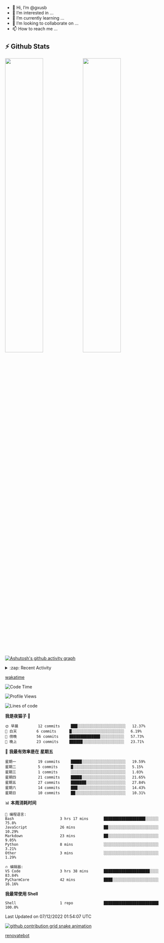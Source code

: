 - 👋 Hi, I’m @gxusb
- 👀 I’m interested in ...
- 🌱 I’m currently learning ...
- 💞️ I’m looking to collaborate on ...
- 📫 How to reach me ...

## ⚡ Github Stats

<p align="left">
  <img width="49.6%" src="https://github-readme-stats.vercel.app/api?username=gxusb&show_icons=true&theme=tokyonight&hide_border=true&locale=cn">
  <img width="49.6%" src="https://github-readme-streak-stats.herokuapp.com?user=gxusb&theme=dark&locale=zh&fire=92DD6B&ring=6FAFDD">
</p>

[![Ashutosh's github activity graph](https://activity-graph.herokuapp.com/graph?username=gxusb&bg_color=606060&color=ffffff&line=d6d6d6&point=74a7fe&area=true&hide_border=true)](https://github.com/ashutosh00710/github-readme-activity-graph)

<!---
<p align="left">
    <img width="49.5%" src="https://github-readme-stats.vercel.app/api?username=gxusb&show_icons=true&count_private=true&title_color=006400&text_color=000080&bg_color=30,00FFFF,40E0D0,00CED1&locale=cn">
  <img width="49.5%" src="https://github-readme-stats.vercel.app/api/top-langs/?username=gxusb&title_color=006400&text_color=000080&layout=compact&bg_color=30,00FFFF,40E0D0,00CED1&locale=cn">
</p>
--->

<details>
<summary>:zap: Recent Activity</summary>
<!--START_SECTION:activity-->

1. ❗️ Opened issue [#457](https://github.com/jaywcjlove/linux-command/issues/457) in [jaywcjlove/linux-command](https://github.com/jaywcjlove/linux-command)
2. 🎉 Merged PR [#2](https://github.com/gxusb/gxusb/pull/2) in [gxusb/gxusb](https://github.com/gxusb/gxusb)
3. 🎉 Merged PR [#3](https://github.com/gxusb/gxusb/pull/3) in [gxusb/gxusb](https://github.com/gxusb/gxusb)
4. 🎉 Merged PR [#1](https://github.com/gxusb/gxusb/pull/1) in [gxusb/gxusb](https://github.com/gxusb/gxusb)
5. 🗣 Commented on [#62](https://github.com/nilaoda/N_m3u8DL-RE/issues/62) in [nilaoda/N_m3u8DL-RE](https://github.com/nilaoda/N_m3u8DL-RE)
6. 🗣 Commented on [#5](https://github.com/v03413/ServerStatus-Client/issues/5) in [v03413/ServerStatus-Client](https://github.com/v03413/ServerStatus-Client)
7. 🗣 Commented on [#5](https://github.com/v03413/ServerStatus-Client/issues/5) in [v03413/ServerStatus-Client](https://github.com/v03413/ServerStatus-Client)
8. ❗️ Opened issue [#5](https://github.com/v03413/ServerStatus-Client/issues/5) in [v03413/ServerStatus-Client](https://github.com/v03413/ServerStatus-Client)
9. ❗️ Opened issue [#2233](https://github.com/alist-org/alist/issues/2233) in [alist-org/alist](https://github.com/alist-org/alist)
10. ❗️ Opened issue [#194](https://github.com/cppla/ServerStatus/issues/194) in [cppla/ServerStatus](https://github.com/cppla/ServerStatus)

<!--END_SECTION:activity-->
</details>


[wakatime](https://wakatime.com/dashboard)
<!--START_SECTION:waka-->
![Code Time](http://img.shields.io/badge/Code%20Time-24%20hrs%2052%20mins-blue)

![Profile Views](http://img.shields.io/badge/%E4%B8%AA%E4%BA%BA%E8%B5%84%E6%96%99%E8%A7%82%E7%9C%8B%E6%AC%A1%E6%95%B0-222-blue)

![Lines of code](https://img.shields.io/badge/%E4%BB%8E%E3%80%8CHello%20World%E3%80%8D%E8%B5%B7%E6%88%91%E5%B7%B2%E7%BB%8F%E5%86%99%E4%BA%86-892%20%E8%A1%8C%E4%BB%A3%E7%A0%81-blue)

**我是夜猫子 🦉** 

```text
🌞 早晨         12 commits     ███░░░░░░░░░░░░░░░░░░░░░░   12.37% 
🌆 白天         6 commits      █░░░░░░░░░░░░░░░░░░░░░░░░   6.19% 
🌃 傍晚         56 commits     ██████████████░░░░░░░░░░░   57.73% 
🌙 晚上         23 commits     ██████░░░░░░░░░░░░░░░░░░░   23.71%

```
📅 **我最有效率是在 星期五** 

```text
星期一          19 commits     █████░░░░░░░░░░░░░░░░░░░░   19.59% 
星期二          5 commits      █░░░░░░░░░░░░░░░░░░░░░░░░   5.15% 
星期三          1 commits      ░░░░░░░░░░░░░░░░░░░░░░░░░   1.03% 
星期四          21 commits     █████░░░░░░░░░░░░░░░░░░░░   21.65% 
星期五          27 commits     ███████░░░░░░░░░░░░░░░░░░   27.84% 
星期六          14 commits     ███░░░░░░░░░░░░░░░░░░░░░░   14.43% 
星期日          10 commits     ██░░░░░░░░░░░░░░░░░░░░░░░   10.31%

```


📊 **本周消耗时间** 

```text
💬 编程语言: 
Bash                     3 hrs 17 mins       ███████████████████░░░░░░   75.8% 
JavaScript               26 mins             ██░░░░░░░░░░░░░░░░░░░░░░░   10.29% 
Markdown                 23 mins             ██░░░░░░░░░░░░░░░░░░░░░░░   9.05% 
Python                   8 mins              ░░░░░░░░░░░░░░░░░░░░░░░░░   3.21% 
Other                    3 mins              ░░░░░░░░░░░░░░░░░░░░░░░░░   1.29%

🔥 编辑器: 
VS Code                  3 hrs 38 mins       █████████████████████░░░░   83.84% 
PyCharmCore              42 mins             ████░░░░░░░░░░░░░░░░░░░░░   16.16%

```

**我最常使用 Shell** 

```text
Shell                    1 repo              █████████████████████████   100.0%

```



 Last Updated on 07/12/2022 01:54:07 UTC
<!--END_SECTION:waka-->

<!-- waka-box start -->
<!-- waka-box end -->

[![github contribution grid snake animation](https://raw.githubusercontent.com/gxusb/gxusb/output/github-contribution-grid-snake.svg)](https://github.com/gxusb)

<!---
gxusb/gxusb is a ✨ special ✨ repository because its `README.md` (this file) appears on your GitHub profile.
You can click the Preview link to take a look at your changes.
--->

[renovatebot](https://app.renovatebot.com/dashboard)
